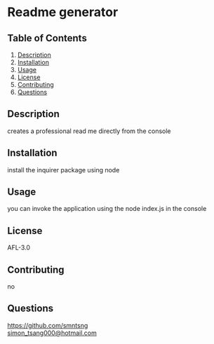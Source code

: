 # Readme generator 

## Table of Contents

1. [Description](#Description)
2. [Installation](#Installation)
3. [Usage](#Usage)
4. [License](#License)
5. [Contributing](#Contributing)
6. [Questions](#Questions)

## Description
creates a professional read me directly from the console 

## Installation 
install the inquirer package using node 

## Usage 
you can invoke the application using the node index.js in the console 

## License 
AFL-3.0

## Contributing 
no

## Questions 
https://github.com/smntsng <br/>
simon_tsang000@hotmail.com